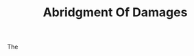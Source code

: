 ---
title: Abridgment Of Damages
letter: A
permalink: "/definitions/abridgment-of-damages.html"
body: The
published_at: '2018-07-07'
layout: post
---